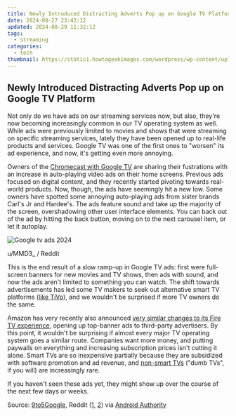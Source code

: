 ```yaml
---
title: Newly Introduced Distracting Adverts Pop up on Google TV Platform
date: 2024-08-27 23:42:12
updated: 2024-08-29 11:32:12
tags:
  - streaming
categories:
  - tech
thumbnail: https://static1.howtogeekimages.com/wordpress/wp-content/uploads/2024/01/12.jpg
---
```


## Newly Introduced Distracting Adverts Pop up on Google TV Platform

Not only do we have ads on our streaming services now, but also, they're now becoming increasingly common in our TV operating system as well. While ads were previously limited to movies and shows that were streaming on specific streaming services, lately they have been opened up to real-life products and services. Google TV was one of the first ones to "worsen" its ad experience, and now, it's getting even more annoying.

 Owners of the [Chromecast with Google TV](https://facebook-videos.techidaily.com/understanding-facebooks-policy-on-media-content-sharing-for-2024/) are sharing their fustrations with an increase in auto-playing video ads on their home screens. Previous ads focused on digital content, and they recently started pivoting towards real-world products. Now, though, the ads have seemingly hit a new low. Some owners have spotted some annoying auto-playing ads from sister brands Carl's Jr and Hardee's. The ads feature sound and take up the majority of the screen, overshadowing other user interface elements. You can back out of the ad by hitting the back button, moving on to the next carousel item, or let it autoplay.

![Google tv ads 2024](https://static1.howtogeekimages.com/wordpress/wp-content/uploads/2024/01/google-tv-ads-2024.jpg) 

u/MMD3\_ / Reddit

 This is the end result of a slow ramp-up in Google TV ads: first were full-screen banners for new movies and TV shows, then ads with sound, and now the ads aren't limited to something you can watch. The shift towards advertisements has led some TV makers to seek out alternative smart TV platforms ([like TiVo](https://twitter-clips.techidaily.com/new-top-tweet-talent-social-medias-10-gems/)), and we wouldn't be surprised if more TV owners do the same.

 Amazon has very recently also announced [very similar changes to its Fire TV experience](https://video-ai-editor.techidaily.com/updated-in-2024-free-video-editing-for-gamers-the-best-options/), opening up top-banner ads to third-party advertisers. By this point, it wouldn't be surprising if almost every major TV operating system goes a similar route. Companies want more money, and putting paywalls on everything and increasing subscription prices isn't cutting it alone. Smart TVs are so inexpensive partially because they are subsidized with software promotion and ad revenue, and [non-smart TVs](https://extra-tips.techidaily.com/your-key-to-accessible-world-wonders-via-vr/) ("dumb TVs", if you will) are increasingly rare.

 If you haven't seen these ads yet, they might show up over the course of the next few days or weeks.

 Source: [9to5Google](https://9to5google.com/2024/01/30/google-tv-video-ads-now-include-fast-food/), Reddit ([1](https://www.reddit.com/r/AndroidTV/comments/1aefuo6/new%5Fad%5Fhell%5Fcarls%5Fjr%5Fhomescreen%5Fad%5Fwith%5Fauto%5Fplay/), [2](https://www.reddit.com/r/Chromecast/comments/1ae37sa/full%5Fscreen%5Fvideo%5Fads%5Fwtf/)) via [Android Authority](https://www.androidauthority.com/chromecast-with-google-tv-full-screen-auto-playing-ads-3409326/)

<ins class="adsbygoogle"
     style="display:block"
     data-ad-format="autorelaxed"
     data-ad-client="ca-pub-7571918770474297"
     data-ad-slot="1223367746"></ins>



<ins class="adsbygoogle"
     style="display:block"
     data-ad-client="ca-pub-7571918770474297"
     data-ad-slot="8358498916"
     data-ad-format="auto"
     data-full-width-responsive="true"></ins>
